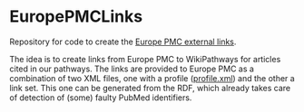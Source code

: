 # EuropePMCLinks
Repository for code to create the [Europe PMC external links](http://europepmc.org/LabsLink).

The idea is to create links from Europe PMC to WikiPathways for articles cited in our pathways. The links are
provided to Europe PMC as a combination of two XML files, one with a profile ([profile.xml](profile.xml)) and
the other a link set. This one can be generated from the RDF, which already takes care of detection of (some)
faulty PubMed identifiers.
